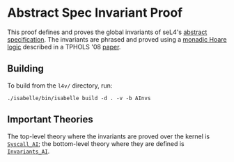 <!--
     Copyright 2020, Data61, CSIRO (ABN 41 687 119 230)

     SPDX-License-Identifier: CC-BY-SA-4.0
-->

Abstract Spec Invariant Proof
=============================

This proof defines and proves the global invariants of seL4's
[abstract specification](../../spec/abstract/). The invariants are
phrased and proved using a [monadic Hoare logic](../../lib/Monad_WP/NonDetMonad.thy)
described in a TPHOLS '08 [paper][1].

  [1]: https://ts.data61.csiro.au/publications/nictaabstracts/Cock_KS_08.abstract.pml "Secure Microkernels, State Monads and Scalable Refinement"

Building
--------

To build from the `l4v/` directory, run:

    ./isabelle/bin/isabelle build -d . -v -b AInvs

Important Theories
------------------

The top-level theory where the invariants are proved over the kernel is
[`Syscall_AI`](Syscall_AI.thy); the bottom-level theory where they are
defined is [`Invariants_AI`](Invariants_AI.thy).

